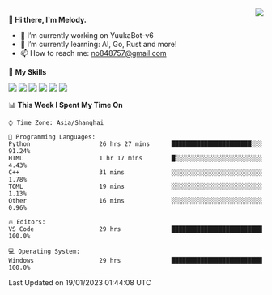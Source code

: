 <a href="#">
  <img align="right" src="https://github-readme-stats.vercel.app/api?username=melodyyuuka&count_private=true&show_icons=true" />
</a>

**👋 Hi there, I`m Melody.**

- 🔭 I’m currently working on YuukaBot-v6
- 🌱 I’m currently learning: AI, Go, Rust and more!
- 📫 How to reach me: no848757@gmail.com

🌟 **My Skills** 

![](https://img.shields.io/badge/-Python-3e74a2?style=flat-square&logo=Python&logoColor=fff)
![](https://img.shields.io/badge/-Java-007396?style=flat-square&logo=OpenJDK&logoColor=fff)
![](https://img.shields.io/badge/-Node.js-339933?style=flat-square&logo=Node.js&logoColor=fff)
![](https://img.shields.io/badge/-Git-f05032?style=flat-square&logo=git&logoColor=fff)
![](https://img.shields.io/badge/-PostgreSQL-4169e1?style=flat-square&logo=PostgreSQL&logoColor=fff)
![](https://img.shields.io/badge/-VSCode-007acc?style=flat-square&logo=Visual-Studio-Code&logoColor=fff)


<!--START_SECTION:waka-->
📊 **This Week I Spent My Time On** 

```text
⌚︎ Time Zone: Asia/Shanghai

💬 Programming Languages: 
Python                   26 hrs 27 mins      ██████████████████████░░░   91.24% 
HTML                     1 hr 17 mins        █░░░░░░░░░░░░░░░░░░░░░░░░   4.43% 
C++                      31 mins             ░░░░░░░░░░░░░░░░░░░░░░░░░   1.78% 
TOML                     19 mins             ░░░░░░░░░░░░░░░░░░░░░░░░░   1.13% 
Other                    16 mins             ░░░░░░░░░░░░░░░░░░░░░░░░░   0.96%

🔥 Editors: 
VS Code                  29 hrs              █████████████████████████   100.0%

💻 Operating System: 
Windows                  29 hrs              █████████████████████████   100.0%

```


 Last Updated on 19/01/2023 01:44:08 UTC
<!--END_SECTION:waka-->
